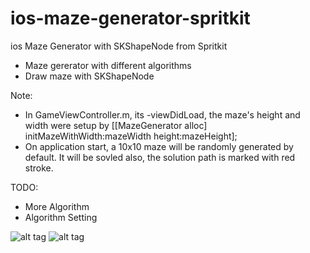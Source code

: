 # ios-maze-generator-spritkit
ios Maze Generator with SKShapeNode from Spritkit

- Maze gererator with different algorithms
- Draw maze with SKShapeNode

Note:
- In GameViewController.m, its -viewDidLoad, the maze's height and width were setup by [[MazeGenerator alloc] initMazeWithWidth:mazeWidth height:mazeHeight];
- On application start, a 10x10 maze will be randomly generated by default. It will be sovled also, the solution path is marked with red stroke.

TODO:
- More Algorithm
- Algorithm Setting

![alt tag](https://github.com/littlebeef/ios-maze-generator-spritkit/blob/master/maze-1.png)
![alt tag](https://github.com/littlebeef/ios-maze-generator-spritkit/blob/master/maze-2.png)
